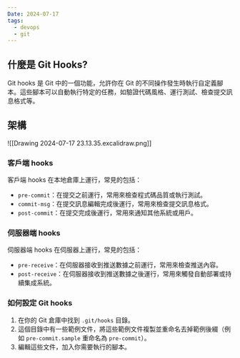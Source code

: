 ```yaml
---
Date: 2024-07-17
tags:
  - devops
  - git
---
```

## 什麼是 Git Hooks?
Git hooks 是 Git 中的一個功能，允許你在 Git 的不同操作發生時執行自定義腳本。這些腳本可以自動執行特定的任務，如驗證代碼風格、運行測試、檢查提交訊息格式等。
## 架構
![[Drawing 2024-07-17 23.13.35.excalidraw.png]]
### 客戶端 hooks

客戶端 hooks 在本地倉庫上運行，常見的包括：

- `pre-commit`：在提交之前運行，常用來檢查程式碼品質或執行測試。
- `commit-msg`：在提交訊息編輯完成後運行，常用來檢查提交訊息格式。
- `post-commit`：在提交完成後運行，常用來通知其他系統或用戶。

### 伺服器端 hooks

伺服器端 hooks 在伺服器上運行，常見的包括：

- `pre-receive`：在伺服器接收到推送數據之前運行，常用來檢查推送內容。
- `post-receive`：在伺服器接收到推送數據之後運行，常用來觸發自動部署或持續集成系統。

### 如何設定 Git hooks

1. 在你的 Git 倉庫中找到 `.git/hooks` 目錄。
2. 這個目錄中有一些範例文件，將這些範例文件複製並重命名去掉範例後綴（例如 `pre-commit.sample` 重命名為 `pre-commit`）。
3. 編輯這些文件，加入你需要執行的腳本。